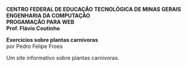 **CENTRO FEDERAL DE EDUCAÇÃO TECNOLÓGICA DE MINAS GERAIS**  
**ENGENHARIA DA COMPUTAÇÃO**  
**PROGAMAÇÃO PARA WEB**  
**Prof. Flávio Coutinho**

**Exercícios sobre plantas carnívoras**  
por Pedro Felipe Froes

Um site informativo sobre plantas carnívoras.
